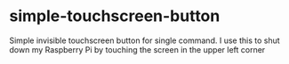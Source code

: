 # simple-touchscreen-button
Simple invisible touchscreen button for single command. I use this to shut down my Raspberry Pi by touching the screen in the upper left corner
